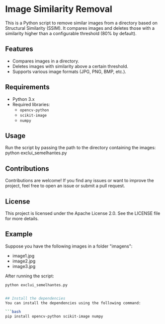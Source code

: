 # Image Similarity Removal

This is a Python script to remove similar images from a directory based on Structural Similarity (SSIM). It compares images and deletes those with a similarity higher than a configurable threshold (80% by default).

## Features

- Compares images in a directory.
- Deletes images with similarity above a certain threshold.
- Supports various image formats (JPG, PNG, BMP, etc.).

## Requirements

- Python 3.x
- Required libraries:
  - `opencv-python`
  - `scikit-image`
  - `numpy`

## Usage
Run the script by passing the path to the directory containing the images:
python exclui_semelhantes.py
## Contributions
Contributions are welcome! If you find any issues or want to improve the project, feel free to open an issue or submit a pull request.
## License
This project is licensed under the Apache License 2.0. See the LICENSE file for more details.

## Example

Suppose you have the following images in a folder "imagens":

- image1.jpg
- image2.jpg
- image3.jpg

After running the script:

```bash
python exclui_semelhantes.py


## Install the dependencies
You can install the dependencies using the following command:

```bash
pip install opencv-python scikit-image numpy
